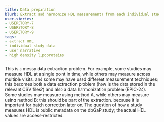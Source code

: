 ```yaml
---
title: Data preparation
blurb: Extract and harmonize HDL measurements from each individual study data.
user-stories:
- USERSTORY-7
- USERSTORY-8
- USERSTORY-9
tags:
- extract HDL
- individual study data
- user narrative
- high density lipoproteins
---
```

This is a messy data extraction problem. For example, some studies may measure HDL at a single point in time, while others may measure across multiple visits, and some may have used different measurement techniques; this becomes both a data extraction problem (how is the data stored in the relevant CSV files?) and also a data harmonization problem (EPIC-24). Some studies may measure using method A, while others may measure using method B; this should be part of the extraction, because it is important for batch correction later on. The question of how a study measures HDL is public metadata on the dbGaP study; the actual HDL values are access-restricted.
